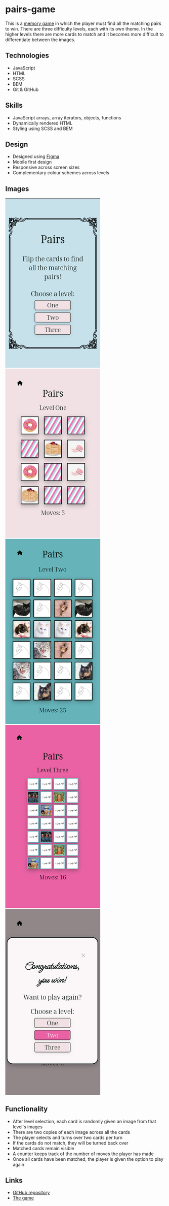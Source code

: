# pairs-game
This is a [memory game](https://blaisebuckland.github.io/pairs-game/) in which the player must find all the matching pairs to win. There are three difficulty levels, each with its own theme. In the higher levels there are more cards to match and it becomes more difficult to differentiate between the images.

## Technologies
* JavaScript
* HTML
* SCSS
* BEM
* Git & GitHub

## Skills
* JavaScript arrays, array iterators, objects, functions
* Dynamically rendered HTML
* Styling using SCSS and BEM

## Design
* Designed using [Figma](https://www.figma.com/file/PogEbkZAEGes42mTOVFRWc/Pairs-Game?node-id=0%3A1)
* Mobile first design
* Responsive across screen sizes
* Complementary colour schemes across levels

## Images
<img src="https://github.com/blaisebuckland/pairs-game/blob/main/images/game-demo/homepage.png" alt="homepage-image" width=300>
<img src="https://github.com/blaisebuckland/pairs-game/blob/main/images/game-demo/level-one.png" alt="level-one-image" width=300>
<img src="https://github.com/blaisebuckland/pairs-game/blob/main/images/game-demo/level-two.png" alt="level-two-image" width=300>
<img src="https://github.com/blaisebuckland/pairs-game/blob/main/images/game-demo/level-three.png" alt="level-three-image" width=300>
<img src="https://github.com/blaisebuckland/pairs-game/blob/main/images/game-demo/winning-message.png" alt="winning-modal-image" width=300>

## Functionality
* After level selection, each card is randomly given an image from that level's images
* There are two copies of each image across all the cards
* The player selects and turns over two cards per turn
* If the cards do not match, they will be turned back over
* Matched cards remain visible
* A counter keeps track of the number of moves the player has made
* Once all cards have been matched, the player is given the option to play again

## Links
* [GitHub repository](https://github.com/blaisebuckland/pairs-game)
* [The game](https://blaisebuckland.github.io/pairs-game/)

